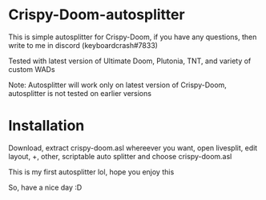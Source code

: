 # Crispy-Doom-autosplitter
This is simple autosplitter for Crispy-Doom, if you have any questions, then write to me in discord (keyboardcrash#7833)

Tested with latest version of Ultimate Doom, Plutonia, TNT, and variety of custom WADs

Note: Autosplitter will work only on latest version of Crispy-Doom, autosplitter is not tested on earlier versions

# Installation
Download, extract crispy-doom.asl whereever you want, open livesplit, edit layout, +, other, scriptable auto splitter and choose crispy-doom.asl


This is my first autosplitter lol, hope you enjoy this


So, have a nice day :D
